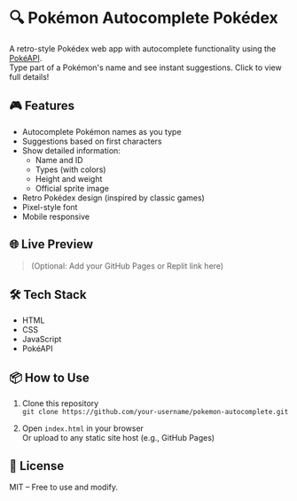 # 🔍 Pokémon Autocomplete Pokédex

A retro-style Pokédex web app with autocomplete functionality using the [PokéAPI](https://pokeapi.co/).  
Type part of a Pokémon's name and see instant suggestions. Click to view full details!

## 🎮 Features

- Autocomplete Pokémon names as you type
- Suggestions based on first characters
- Show detailed information:
  - Name and ID
  - Types (with colors)
  - Height and weight
  - Official sprite image
- Retro Pokédex design (inspired by classic games)
- Pixel-style font
- Mobile responsive

## 🌐 Live Preview

> (Optional: Add your GitHub Pages or Replit link here)

## 🛠️ Tech Stack

- HTML
- CSS
- JavaScript
- PokéAPI

## 📦 How to Use

1. Clone this repository  
   `git clone https://github.com/your-username/pokemon-autocomplete.git`

2. Open `index.html` in your browser  
   Or upload to any static site host (e.g., GitHub Pages)

## 📜 License

MIT – Free to use and modify.

